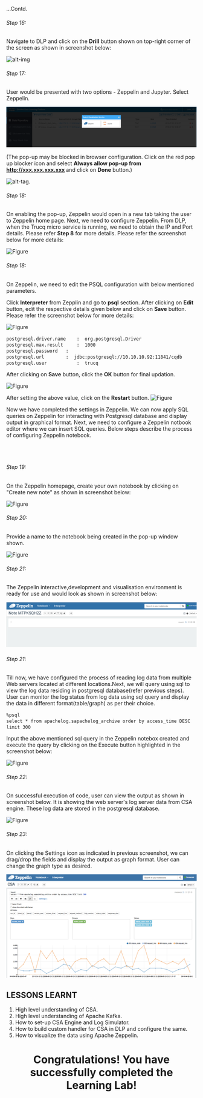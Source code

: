 ...Contd.

###### Step 16:

Navigate to DLP and click on the <b>Drill</b> button shown on top-right corner of the screen as shown in screenshot below:

![alt-img](https://github.com/CiscoDevNet/data-dev-learning-labs/blob/master/labs/data-visualization-with-zeppelin/assets/images/image1DrillButton.PNG?raw=true)


###### Step 17:

User would be presented with two options - Zeppelin and Jupyter. Select Zeppelin.

![alt-tag](https://github.com/prakdutt/data-dev-learning-labs/blob/master/labs/data-explore-using-zeppelin/assets/selectZappline.PNG?raw=true)

(The pop-up may be blocked in browser configuration. Click on the red pop up blocker icon and select <b>Always allow pop-up from http://xxx.xxx.xxx.xxx </b> and click on <b>Done</b> button.) </br> 

![alt-tag](https://github.com/CiscoDevNet/data-dev-learning-labs/blob/master/labs/data-explore-using-zeppelin/assets/popUpBlockerAllowed.PNG?raw=true).

###### Step 18:

On enabling the pop-up, Zeppelin would open in a new tab taking the user to Zeppelin home page. Next, we need to configure Zeppelin. 
From DLP, when the Trucq micro service is running, we need to obtain the IP and Port details. Please refer <b>Step 8</b> for more details. Please refer the screenshot below for more details:

![Figure](https://github.com/CiscoDevNet/data-dev-learning-labs/blob/master/labs/develop-stream-handler-cisco-csa/assets/images/CSA_4.png?raw=true)

###### Step 18:

On Zeppelin, we need to edit the PSQL configuration with below mentioned parameters.<br>

Click <b>Interpreter</b> from Zepplin and go to <b>psql</b> section. After clicking on <b>Edit</b> button, edit the respective details given below and click on <b>Save</b> button. Please refer the screenshot below for more details:

![Figure](https://github.com/CiscoDevNet/data-dev-learning-labs/blob/master/labs/develop-stream-handler-cisco-csa/assets/images/ZapplineConfigurationRestartImage.png?raw=true) </br>

```
postgresql.driver.name    :  org.postgresql.Driver
postgresql.max.result     :  1000
postgresql.password	  : 
postgresql.url		  :  jdbc:postgresql://10.10.10.92:11841/cqdb
postgresql.user	          :  trucq

```

After clicking on <b>Save</b> button, click the <b>OK</b> button for final updation. </br>

![Figure](https://github.com/CiscoDevNet/data-dev-learning-labs/blob/master/labs/develop-stream-handler-cisco-csa/assets/images/ZapplineConfigurationUpdate.PNG?raw=true)

After setting the above value, click on the <b>Restart</b> button.
![Figure](https://github.com/CiscoDevNet/data-dev-learning-labs/blob/master/labs/develop-stream-handler-cisco-csa/assets/images/ZapplineConfigurationRe.PNG?raw=true) </br>

Now we have completed the settings in Zeppelin. We can now apply SQL queries on Zeppelin for interacting with Postgresql database and display output in graphical format. Next, we need to configure a Zeppelin notbook editor where we can insert SQL queries. Below steps describe the process of configuring Zeppelin notebook.

</br></br>

###### Step 19:

On the Zeppelin homepage, create your own notebook by clicking on &quot;Create new note&quot; as shown in screenshot below:

![Figure](https://github.com/CiscoDevNet/data-dev-learning-labs/blob/master/labs/develop-stream-handler-cisco-csa/assets/images/welcome-to-zeppelin-notebook.png?raw=true)

###### Step 20:

Provide a name to the notebook being created in the pop-up window shown. 

![Figure](https://github.com/prakdutt/data-dev-learning-labs/blob/master/labs/data-explore-using-zeppelin/assets/create-note.png?raw=true)

###### Step 21:

The Zeppelin interactive,development and visualisation environment is ready for use and would look as shown in screenshot below:

![alt-tag](https://github.com/prakdutt/data-dev-learning-labs/blob/master/labs/data-explore-using-zeppelin/assets/ZapplineIntf.PNG?raw=true)

###### Step 21:

Till now, we have configured the process of reading log data from multiple Web servers located at different locations.Next, we will query using sql to view the log data residing in postgresql database(refer previous steps). User can monitor the log status from log data using sql query and display the data in different format(table/graph) as per their choice. 

```
%psql
select * from apachelog.sapachelog_archive order by access_time DESC limit 300
```
Input the above mentioned sql query in the Zeppelin notebox created and execute the query by clicking on the Execute button highlighted in the screenshot below:

![Figure](https://github.com/CiscoDevNet/data-dev-learning-labs/blob/master/labs/develop-stream-handler-cisco-csa/assets/images/sqlinZeppelin.PNG?raw=true)

###### Step 22:

On successful execution of code, user can view the output as shown in screenshot below. It is showing the web server's log server data from CSA engine. These log data are stored in the postgresql database. 

![Figure](https://github.com/CiscoDevNet/data-dev-learning-labs/blob/master/labs/develop-stream-handler-cisco-csa/assets/images/ZepplinePreview.png?raw=true)

###### Step 23:
On clicking the Settings icon as indicated in previous screenshot, we can drag/drop the fields and display the output as graph format. User can change the graph type as desired. 

![Figure](https://github.com/prakdutt/data-dev-learning-labs/blob/master/labs/develop-stream-handler-cisco-csa/assets/images/zeppelinSqlQurery.png?raw=true)

## LESSONS LEARNT

1. High level understanding of CSA.
2. High level understanding of Apache Kafka.
3. How to set-up CSA Engine and Log Simulator.
4. How to build custom handler for CSA in DLP and configure the same.
5. How to visualize the data using Apache Zeppelin.


# <center>Congratulations! You have successfully completed the Learning Lab!

